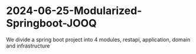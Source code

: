 # 2024-06-25-Modularized-Springboot-JOOQ
We divide a spring boot project into 4 modules, restapi, application, domain and infrastructure

